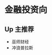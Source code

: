 <!--
 * @Description: This file is made for
 * @Date: 2020-02-21 19:33:22
 * @LastEditTime: 2020-02-21 19:34:09
 * @Author: LeongD
 * @LastEditors: LeongD
 -->


# 金融投资向

## Up 主推荐

- 巫师财经
- 冲浪普拉斯
  